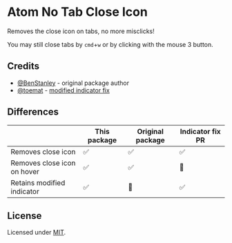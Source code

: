 # Atom No Tab Close Icon

Removes the close icon on tabs, no more misclicks!

You may still close tabs by `cmd`+`w` or by clicking with the mouse 3 button.

## Credits

- [@BenStanley](https://github.com/BenStanley) - original package author
- [@toemat](https://github.com/toemat) - [modified indicator fix](https://github.com/BenStanley/atom-no-tab-close-button/pull/2)

## Differences

|                             | This package | Original package | Indicator fix PR |
|-----------------------------|--------------|------------------|------------------|
| Removes close icon          | ✅           | ✅                | ✅               |
| Removes close icon on hover | ✅           | ✅                | 🚫               |
| Retains modified indicator  | ✅           | 🚫                | ✅               |

## License

Licensed under [MIT](http://fredwu.mit-license.org/).
